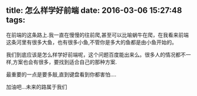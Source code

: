 title: 怎么样学好前端
date: 2016-03-06 15:27:48
tags:
---
在前端的这条路上.我一直在慢慢的往前爬,甚至可以比喻蜗牛在爬，在我看来前端这条河里有很多大鱼，也有很多小鱼,不管你是多大的鱼都是由小鱼开始的。


我们到底应该是怎么样学好前端呢，这个问题百度能出来么。很多人的情况都不一样,方案也会有很多，要找到适合自己的那种方案.

最重要的一点是要多敲,直到键盘看到你都害怕....

加油吧...未来的路属于我们

